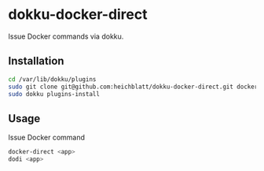 # dokku-docker-direct

Issue Docker commands via dokku.

## Installation

```bash
cd /var/lib/dokku/plugins
sudo git clone git@github.com:heichblatt/dokku-docker-direct.git docker-direct
sudo dokku plugins-install
```

## Usage

Issue Docker command
```bash
docker-direct <app>
dodi <app>
```